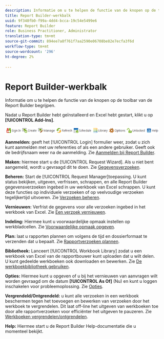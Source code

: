 ```yaml
---
description: Informatie om u te helpen de functie van de knopen op de toolbar van de Report Builder begrijpen.
title: Report Builder-werkbalk
uuid: 9f340fb0-f99a-4dd4-bcca-19c54e5499e6
feature: Report Builder
role: Business Practitioner, Administrator
translation-type: tm+mt
source-git-commit: 894ee7a8f761f7aa2590e06708be82e7ecfa3f6d
workflow-type: tm+mt
source-wordcount: '296'
ht-degree: 2%

---
```



# Report Builder-werkbalk

Informatie om u te helpen de functie van de knopen op de toolbar van de Report Builder begrijpen.

Nadat u Report Builder hebt geïnstalleerd en Excel hebt gestart, klikt u op **[!UICONTROL Add-Ins]**.

![](assets/report_builder_toolbar.png)

**Aanmelden:** geeft het  [!UICONTROL Login] formulier weer, zodat u zich kunt aanmelden met uw referenties of als een andere gebruiker. Geeft ook de bedrijfsnaam weer na de aanmelding. Zie [Aanmelden bij Report Builder](/help/analyze/report-builder/setup/login.md).

**Maken:** hiermee start u de  [!UICONTROL Request Wizard]. Als u niet bent aangemeld, wordt u gevraagd dit te doen. Zie [Gegevensverzoeken](/help/analyze/report-builder/data-requests/data-requests.md).

**Beheren:** Start de  [!UICONTROL Request Manager]toepassing. U kunt status bekijken, uitgeven, verfrissen, schrappen, en alle Report Builder gegevensverzoeken ingebed in uw werkboek van Excel schrappen. U kunt deze functies op individuele verzoeken of op veelvoudige verzoeken tegelijkertijd uitvoeren. Zie [Verzoeken beheren](/help/analyze/report-builder/manage-requests/r-arb-manage-requests.md).

**Vernieuwen:** Verfrist de gegevens voor alle verzoeken ingebed in het werkboek van Excel. Zie [Een verzoek vernieuwen](/help/analyze/report-builder/manage-requests/t-refresh-a-request.md).

**Indeling:** Hiermee kunt u voorwaardelijke opmaak instellen op werkbladcellen. Zie [Voorwaardelijke opmaak opgeven](/help/analyze/report-builder/manage-requests/specify-conditional-formatting.md).

**Plan:** laat u rapporten plannen om volgens de tijd en dossierformaat te verzenden dat u bepaalt. Zie [Rapportverzoeken plannen](/help/analyze/report-builder/schedule-report-requests.md).

**Bibliotheek:** Lanceert  [!UICONTROL Workbook Library] zodat u een werkboek van Excel van de rapportbouwer kunt uploaden dat u wilt delen. U kunt gedeelde werkboeken ook downloaden en bewerken. Zie [De werkboekbibliotheek gebruiken](/help/analyze/report-builder/workbook-library/t-upload-a-workbook.md).

**Opties:** Hiermee kunt u opgeven of u bij het vernieuwen van aanvragen wilt worden gevraagd om de datum  **[!UICONTROL As Of]** (Nu) en kunt u loggen inschakelen voor probleemoplossing. Zie [Opties](/help/analyze/report-builder/options.md).

**Vergrendeld/Ontgrendeld:** u kunt alle verzoeken in een werkboek beschermen tegen het toevoegen en bewerken van verzoeken door het werkboek te vergrendelen. Dit laat off-line het uitgeven van werkboeken toe door alle rapportverzoeken voor efficiënter het uitgeven te pauzeren. Zie [Werkboeken vergrendelen/ontgrendelen](/help/analyze/report-builder/workbook-library/protect-wb.md).

**Help:** Hiermee start u de Report Builder Help-documentatie die u momenteel bekijkt.
